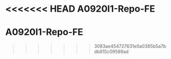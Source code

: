 <<<<<<< HEAD
A0920I1-Repo-FE
=======
# A0920I1-Repo-FE
>>>>>>> 3083ae454727631e0a0385b5a7bdb815c09589ad
